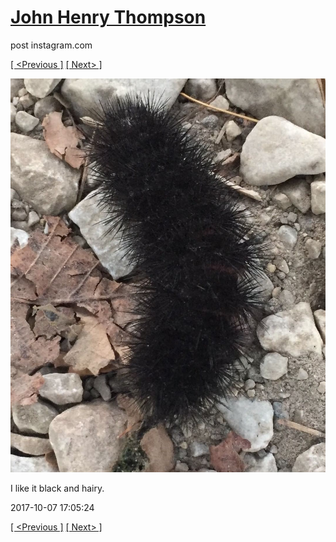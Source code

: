 # [John Henry Thompson](../README.md)
post instagram.com

[[ <Previous ]](2017-10-08-1.md) [[ Next> ]](2017-10-07-2.md)

[![](../media/2017-10-07/I-like-it-black-and-hairy.jpg)](../README.md)

I like it black and hairy.

2017-10-07 17:05:24

[[ <Previous ]](2017-10-08-1.md) [[ Next> ]](2017-10-07-2.md)